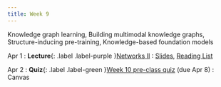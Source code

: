 ```yaml
---
title: Week 9
---
```


Knowledge graph learning, Building multimodal knowledge graphs, Structure-inducing pre-training, Knowledge-based foundation models

Apr 1
: **Lecture**{: .label .label-purple }[Networks II](/AIM2/lectures/week09)
  : [Slides](/AIM2/assets/zitnik-AIM2-L9.pdf), [Reading List](/AIM2/lectures/week09)

Apr 2
: **Quiz**{: .label .label-green }[Week 10 pre-class quiz](#) (due Apr 8)
  : Canvas
